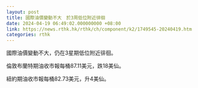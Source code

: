 ```yaml
---
layout: post
title: 國際油價變動不大　於3周低位附近徘徊
date: 2024-04-19 06:49:02.000000000 +08:00
link: https://news.rthk.hk/rthk/ch/component/k2/1749545-20240419.htm
categories: rthk
---
```


國際油價變動不大，仍在3星期低位附近徘徊。

倫敦布蘭特期油收市報每桶87.11美元，跌18美仙。

紐約期油收市報每桶82.73美元，升4美仙。
